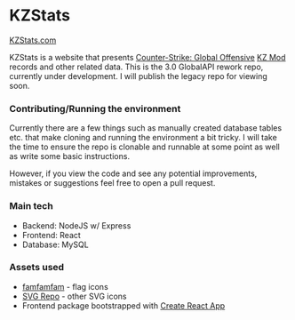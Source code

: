 # KZStats

[KZStats.com](https://www.kzstats.com/)

KZStats is a website that presents [Counter-Strike: Global Offensive](https://blog.counter-strike.net/) [KZ Mod](https://forum.gokz.org/) records and other related data.
This is the 3.0 GlobalAPI rework repo, currently under development.
I will publish the legacy repo for viewing soon.

### Contributing/Running the environment

Currently there are a few things such as manually created database tables etc. that make cloning and running the environment a bit tricky.
I will take the time to ensure the repo is clonable and runnable at some point as well as write some basic instructions.

However, if you view the code and see any potential improvements, mistakes or suggestions feel free to open a pull request.

### Main tech

- Backend: NodeJS w/ Express
- Frontend: React
- Database: MySQL

### Assets used

- [famfamfam](http://www.famfamfam.com/lab/icons/flags/) - flag icons
- [SVG Repo](https://www.svgrepo.com/) - other SVG icons
- Frontend package bootstrapped with [Create React App](https://reactjs.org/docs/create-a-new-react-app.html)

